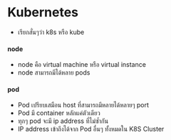 # Kubernetes

- เรียกสั่นๆว่า k8s หรือ kube


#### node

- node คือ virtual machine หรือ virtual instance
- node สามารถมีได้หลาย pods

#### pod
- Pod เปรียบเสมือน host ที่สามารถมีหลายได้หลายๆ port
- Pod มี container หลักแค่ตัวเดียว
- ทุกๆ pod จะมี ip address ที่ไม่ซ้ำกัน
- IP address เข้าถึงได้จาก Pod อื่นๆ ทั้งหมดใน K8S Cluster
